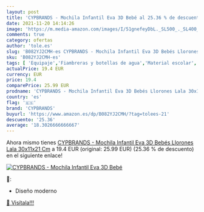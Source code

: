 ```yaml
---
layout: post
title: 'CYPBRANDS - Mochila Infantil Eva 3D Bebé al 25.36 % de descuento'
date: 2021-11-20 14:14:26
image: 'https://m.media-amazon.com/images/I/51gnefeyDbL._SL500_._SL400_.jpg'
comments: true
category: ofertas
author: 'tole.es'
slug: 'B082YJ2CMH-es CYPBRANDS - Mochila Infantil Eva 3D Bebés Llorones Lala...'
sku: 'B082YJ2CMH-es'
tags: [ 'Equipaje','Fiambreras y botellas de agua','Material escolar','Material escolar y educativo','Mochilas','Mochilas infantiles','Oficina y papelería','cypbrands','mochila', ]
actualPrice: 19.4 EUR
currency: EUR
price: 19.4
comparePrice: 25.99 EUR
prodname: 'CYPBRANDS - Mochila Infantil Eva 3D Bebés Llorones Lala 30x11x21 Cm'
country: 'es'
flag: '🇪🇸'
brand: 'CYPBRANDS'
buyurl: 'https://www.amazon.es/dp/B082YJ2CMH/?tag=tolees-21'
descuento: '25.36'
average: '18.3026666666667'
---
```


Ahora mismo tienes [CYPBRANDS - Mochila Infantil Eva 3D Bebés Llorones Lala 30x11x21 Cm](https://www.amazon.es/dp/B082YJ2CMH/?tag=tolees-21) a 19.4 EUR (original: 25.99 EUR) (25.36 %  de descuento) en el siguiente enlace!

[![CYPBRANDS - Mochila Infantil Eva 3D Bebé](https://m.media-amazon.com/images/I/51gnefeyDbL._SL500_._SL400_.jpg)](https://www.amazon.es/dp/B082YJ2CMH/?tag=tolees-21)

🔎:

- Diseño moderno

[🛒 Visítala!!!](https://www.amazon.es/dp/B082YJ2CMH/?tag=tolees-21)
